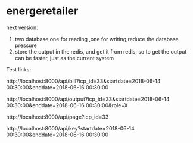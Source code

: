 # energeretailer

next version:
1. two database,one for reading ,one for writing,reduce the database pressure
2. store the output in the redis, and get it from redis, so to get the output can be faster, just as the current system


Test links:

http://localhost:8000/api/bill?icp_id=33&startdate=2018-06-14 00:30:00&enddate=2018-06-16 00:30:00

http://localhost:8000/api/output?icp_id=33&startdate=2018-06-14 00:30:00&enddate=2018-06-16 00:30:00&role=X

http://localhost:8000/api/page?icp_id=33

http://localhost:8000/api/key?startdate=2018-06-14 00:30:00&enddate=2018-06-16 00:30:00